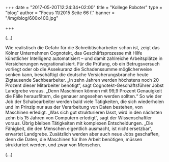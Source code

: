 +++
date = "2017-05-20T12:24:34+02:00"
title = "Kollege Roboter"
type = "blog"
author = "Focus 11/2015 Seite 66 f."
banner = "/img/blog/600x400.jpg"

+++

(...)

 Wie realistisch die Gefahr für die Schreibtischarbeiter schon ist, zeigt das Kölner Unternehmen Cognotekt, das Geschäftsprozesse mit Hilfe künstlicher Intelligenz automatisiert – und damit zahlreiche Arbeitsplätze in Versicherungen wegrationalisiert.
  Für die Prüfung, ob ein Betrugsversuch vorliegt oder ob die Assekuranz die Schadenssumme möglicherweise senken kann, beschäftigt die deutsche Versicherungsbranche heute Zigtausende Sachbearbeiter. „In zehn Jahren werden höchstens noch 20 Prozent dieser Mitarbeiter benötigt“, sagt Cognotekt-Geschäftsführer Jobst Landgrebe voraus. „Denn Maschinen können mit 99,9 Prozent Genauigkeit die Fälle herausfiltern, die genauer angesehen werden sollten.“
  So wie der Job der Schabearbeiter werden bald viele Tätigkeiten, die sich wiederholen und im Prinzip nur aus der Verarbeitung von Daten bestehen, von Maschinen erledigt. „Was sich gut strukturieren lässt, wird in den nächsten zehn bis 15 Jahren von Computern erledigt“, sagt der Wissenschaftler voraus. Übrig bleiben Tätigkeiten mit komplexen Entscheidungen. „Die Fähigkeit, die den Menschen eigentlich ausmacht, ist nicht ersetzbar“, erwartet Landgrebe. Zusätzlich werden aber auch neue Jobs geschaffen, denn die Daten, die Maschinen für Ihre Arbeit benötigen, müssen strukturiert werden, und zwar von Menschen.

(...)